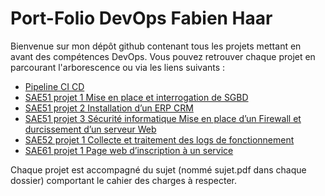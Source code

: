 # Port-Folio DevOps Fabien Haar

Bienvenue sur mon dépôt github contenant tous les projets mettant en avant des compétences DevOps. Vous pouvez retrouver chaque projet en parcourant l'arborescence ou via les liens suivants :

* [Pipeline CI CD](https://github.com/FabHaar/projets/tree/main/Pipeline%20CI%20CD)
* [SAE51 projet 1 Mise en place et interrogation de SGBD](https://github.com/FabHaar/projets/tree/main/SAE51%20projet%201%20Mise%20en%20place%20et%20interrogation%20de%20SGBD)
* [SAE51 projet 2 Installation d’un ERP CRM](https://github.com/FabHaar/projets/tree/main/SAE51%20projet%202%20Installation%20d%E2%80%99un%20ERPCRM)
* [SAE51 projet 3 Sécurité informatique Mise en place d’un Firewall et durcissement d’un serveur Web](https://github.com/FabHaar/projets/tree/main/SAE51%20projet%203%20S%C3%A9curit%C3%A9%20informatique%20Mise%20en%20place%20d%E2%80%99un%20Firewall%20et%20durcissement%20d%E2%80%99un%20serveur%20Web)
* [SAE52 projet 1 Collecte et traitement des logs de fonctionnement](https://github.com/FabHaar/projets/tree/main/SAE52%20projet%201%20Collecte%20et%20traitement%20des%20logs%20de%20fonctionnement)
* [SAE61 projet 1 Page web d’inscription à un service](https://github.com/FabHaar/projets/tree/main/SAE61%20projet%201%20Page%20web%20d%E2%80%99inscription%20%C3%A0%20un%20service)

Chaque projet est accompagné du sujet (nommé sujet.pdf dans chaque dossier) comportant le cahier des charges à respecter.
